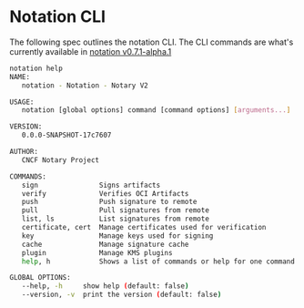 # Notation CLI

The following spec outlines the notation CLI.
The CLI commands are what's currently available in [notation v0.7.1-alpha.1](https://github.com/notaryproject/notation/releases/tag/v0.7.1-alpha.1)


```bash
notation help
NAME:
   notation - Notation - Notary V2

USAGE:
   notation [global options] command [command options] [arguments...]

VERSION:
   0.0.0-SNAPSHOT-17c7607

AUTHOR:
   CNCF Notary Project

COMMANDS:
   sign               Signs artifacts
   verify             Verifies OCI Artifacts
   push               Push signature to remote
   pull               Pull signatures from remote
   list, ls           List signatures from remote
   certificate, cert  Manage certificates used for verification
   key                Manage keys used for signing
   cache              Manage signature cache
   plugin             Manage KMS plugins
   help, h            Shows a list of commands or help for one command

GLOBAL OPTIONS:
   --help, -h     show help (default: false)
   --version, -v  print the version (default: false)
```